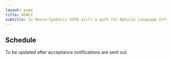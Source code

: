 ```yaml
---
layout: page
title: NSNLI
subtitle: Is Neuro-Symbolic SOTA still a myth for Natural Language Inference?
---
```


<h2>Schedule</h2>

To be updated after acceptance notifications are sent out.